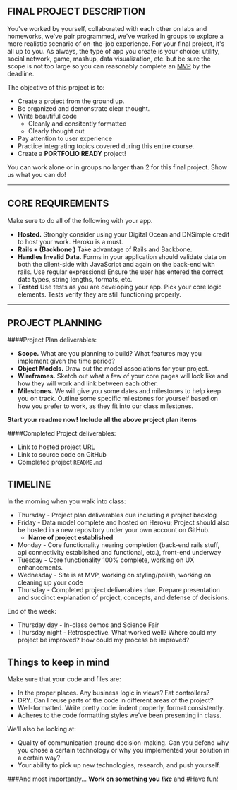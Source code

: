 ## FINAL PROJECT DESCRIPTION

You've worked by yourself, collaborated with each other on labs and homeworks, we've pair programmed, we've worked in groups to explore a more realistic scenario of on-the-job experience.  For your final project, it's all up to you.  As always, the type of app you create is your choice: utility, social network, game, mashup, data visualization, etc. but be sure the scope is not too large so you can reasonably complete an [MVP](http://en.wikipedia.org/wiki/Minimum_viable_product) by the deadline.  

The objective of this project is to:

* Create a project from the ground up.
* Be organized and demonstrate clear thought.
* Write beautiful code
	* Cleanly and consitently formatted
	* Clearly thought out
* Pay attention to user experience
* Practice integrating topics covered during this entire course.
* Create a **PORTFOLIO READY** project!

You can work alone or in groups no larger than 2 for this final project. Show us what you can do!

---

## CORE REQUIREMENTS
Make sure to do all of the following with your app.

* **Hosted.** Strongly consider using your Digital Ocean and DNSimple credit to host your work.  Heroku is a must.
* **Rails + (Backbone )**  Take advantage of Rails and Backbone. 
* **Handles Invalid Data.** Forms in your application should validate data on both the client-side with JavaScript and again on the back-end with rails.  Use regular expressions!  Ensure the user has entered the correct data types, string lengths, formats, etc.
* **Tested** Use tests as you are developing your app.  Pick your core logic elements.  Tests verify they are still functioning properly.

---

## PROJECT PLANNING

####Project Plan deliverables:

* **Scope.** What are you planning to build? What features may you implement given the time period?
* **Object Models.** Draw out the model associations for your project.
* **Wireframes.** Sketch out what a few of your core pages will look like and how they will work and link between each other. 
* **Milestones.** We will give you some dates and milestones to help keep you on track. Outline some specific milestones for yourself based on how you prefer to work, as they fit into our class milestones.

**Start your readme now!  Include all the above project plan items**

####Completed Project deliverables:
* Link to hosted project URL
* Link to source code on GitHub
* Completed project `README.md`


## TIMELINE

In the morning when you walk into class:

* Thursday - Project plan deliverables due including a project backlog
* Friday - Data model complete and hosted on Heroku; Project should also be hosted in a new repository under your own account on GitHub.
	* **Name of project established**
* Monday - Core functionality nearing completion (back-end rails stuff, api connectivity established and functional, etc.), front-end underway
* Tuesday - Core functionality 100% complete, working on UX enhancements.
* Wednesday - Site is at MVP, working on styling/polish, working on cleaning up your code
* Thursday - Completed project deliverables due.  Prepare presentation and succinct explanation of project, concepts, and defense of decisions.

End of the week:

* Thursday day - In-class demos and Science Fair
* Thursday night - Retrospective.  What worked well?  Where could my project be improved?  How could my process be improved?


## Things to keep in mind
Make sure that your code and files are:

* In the proper places. Any business logic in views? Fat controllers?
* DRY.  Can I reuse parts of the code in different areas of the project?
* Well-formatted. Write pretty code: indent properly, format consistently.
* Adheres to the code formatting styles we've been presenting in class.

We’ll also be looking at:

* Quality of communication around decision-making. Can you defend why you chose a certain technology or why you implemented your solution in a certain way?
* Your ability to pick up new technologies, research, and push yourself.

###And most importantly...
**Work on something you** ***like*** and
#Have fun!